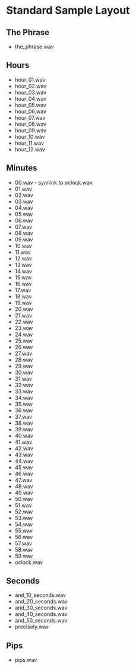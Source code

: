 Standard Sample Layout
======================

The Phrase
----------
- the_phrase.wav

Hours
-----
- hour_01.wav
- hour_02.wav
- hour_03.wav
- hour_04.wav
- hour_05.wav
- hour_06.wav
- hour_07.wav
- hour_08.wav
- hour_09.wav
- hour_10.wav
- hour_11.wav
- hour_12.wav

Minutes
-------
- 00.wav - symlink to oclock.wav
- 01.wav
- 02.wav
- 03.wav
- 04.wav
- 05.wav
- 06.wav
- 07.wav
- 08.wav
- 09.wav
- 10.wav
- 11.wav
- 12.wav
- 13.wav
- 14.wav
- 15.wav
- 16.wav
- 17.wav
- 18.wav
- 19.wav
- 20.wav
- 21.wav
- 22.wav
- 23.wav
- 24.wav
- 25.wav
- 26.wav
- 27.wav
- 28.wav
- 29.wav
- 30.wav
- 31.wav
- 32.wav
- 33.wav
- 34.wav
- 35.wav
- 36.wav
- 37.wav
- 38.wav
- 39.wav
- 40.wav
- 41.wav
- 42.wav
- 43.wav
- 44.wav
- 45.wav
- 46.wav
- 47.wav
- 48.wav
- 49.wav
- 50.wav
- 51.wav
- 52.wav
- 53.wav
- 54.wav
- 55.wav
- 56.wav
- 57.wav
- 58.wav
- 59.wav
- oclock.wav

Seconds
-------
- and_10_seconds.wav
- and_20_seconds.wav
- and_30_seconds.wav
- and_40_seconds.wav
- and_50_seconds.wav
- precisely.wav

Pips
----
- pips.wav
